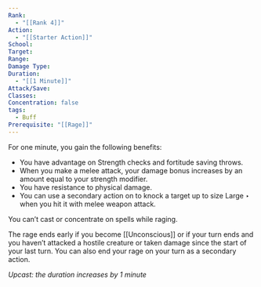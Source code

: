 ```yaml
---
Rank:
  - "[[Rank 4]]"
Action:
  - "[[Starter Action]]"
School: 
Target: 
Range: 
Damage Type: 
Duration:
  - "[[1 Minute]]"
Attack/Save: 
Classes: 
Concentration: false
tags:
  - Buff
Prerequisite: "[[Rage]]"
---
```

For one minute, you gain the following benefits:

- You have advantage on Strength checks and fortitude saving throws.
- When you make a melee attack, your damage bonus increases by an amount equal to your strength modifier.
- You have resistance to physical damage.
- You can use a secondary action on to knock a target up to size Large ‣ when you hit it with melee weapon attack.

You can’t cast or concentrate on spells while raging.

The rage ends early if you become [[Unconscious]] or if your turn ends and you haven’t attacked a hostile creature or taken damage since the start of your last turn. You can also end your rage on your turn as a secondary action.

*Upcast: the duration increases by 1 minute*
